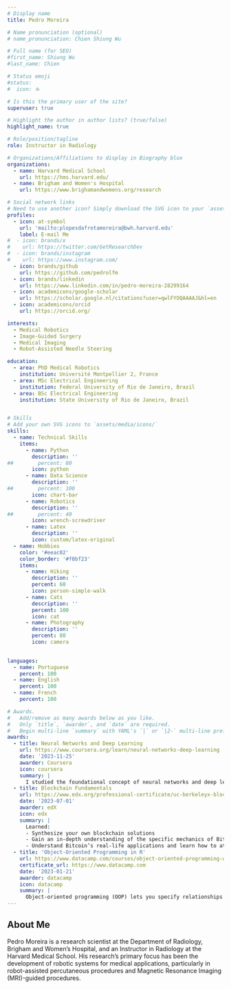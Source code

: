 ```yaml
---
# Display name
title: Pedro Moreira

# Name pronunciation (optional)
# name_pronunciation: Chien Shiung Wu

# Full name (for SEO)
#first_name: Shiung Wu
#last_name: Chien

# Status emoji
#status:
#  icon: ☕️

# Is this the primary user of the site?
superuser: true

# Highlight the author in author lists? (true/false)
highlight_name: true

# Role/position/tagline
role: Instructor in Radiology

# Organizations/Affiliations to display in Biography blox
organizations:
  - name: Harvard Medical School
    url: https://hms.harvard.edu/
  - name: Brigham and Women's Hospital
    url: https://www.brighamandwomens.org/research

# Social network links
# Need to use another icon? Simply download the SVG icon to your `assets/media/icons/` folder.
profiles:
  - icon: at-symbol
    url: 'mailto:plopesdafrotamoreira@bwh.harvard.edu'
    label: E-mail Me
#  - icon: brands/x
#    url: https://twitter.com/GetResearchDev
#  - icon: brands/instagram
#    url: https://www.instagram.com/
  - icon: brands/github
    url: https://github.com/pedrolfm
  - icon: brands/linkedin
    url: https://www.linkedin.com/in/pedro-moreira-28299164
  - icon: academicons/google-scholar
    url: https://scholar.google.nl/citations?user=qwlFYOQAAAAJ&hl=en
  - icon: academicons/orcid
    url: https://orcid.org/

interests:
  - Medical Robotics
  - Image-Guided Surgery
  - Medical Imaging
  - Robot-Assisted Needle Steering

education:
  - area: PhD Medical Robotics
    institution: Université Montpellier 2, France
  - area: MSc Electrical Engineering
    institution: Federal University of Rio de Janeiro, Brazil
  - area: BSc Electrical Engineering
    institution: State University of Rio de Janeiro, Brazil


# Skills
# Add your own SVG icons to `assets/media/icons/`
skills:
  - name: Technical Skills
    items:
      - name: Python
        description: ''
##        percent: 80
        icon: python
      - name: Data Science
        description: ''
##        percent: 100
        icon: chart-bar
      - name: Robotics
        description: ''
##        percent: 40
        icon: wrench-screwdriver
      - name: Latex
        description: ''
        icon: custom/latex-original
  - name: Hobbies
    color: '#eeac02'
    color_border: '#f0bf23'
    items:
      - name: Hiking
        description: ''
        percent: 60
        icon: person-simple-walk
      - name: Cats
        description: ''
        percent: 100
        icon: cat
      - name: Photography
        description: ''
        percent: 80
        icon: camera
        

languages:
  - name: Portuguese
    percent: 100
  - name: English
    percent: 100
  - name: French
    percent: 100

# Awards.
#   Add/remove as many awards below as you like.
#   Only `title`, `awarder`, and `date` are required.
#   Begin multi-line `summary` with YAML's `|` or `|2-` multi-line prefix and indent 2 spaces below.
awards:
  - title: Neural Networks and Deep Learning
    url: https://www.coursera.org/learn/neural-networks-deep-learning
    date: '2023-11-25'
    awarder: Coursera
    icon: coursera
    summary: |
      I studied the foundational concept of neural networks and deep learning. By the end, I was familiar with the significant technological trends driving the rise of deep learning; build, train, and apply fully connected deep neural networks; implement efficient (vectorized) neural networks; identify key parameters in a neural network’s architecture; and apply deep learning to your own applications.
  - title: Blockchain Fundamentals
    url: https://www.edx.org/professional-certificate/uc-berkeleyx-blockchain-fundamentals
    date: '2023-07-01'
    awarder: edX
    icon: edx
    summary: |
      Learned:
      - Synthesize your own blockchain solutions
      - Gain an in-depth understanding of the specific mechanics of Bitcoin
      - Understand Bitcoin’s real-life applications and learn how to attack and destroy Bitcoin, Ethereum, smart contracts and Dapps, and alternatives to Bitcoin’s Proof-of-Work consensus algorithm
  - title: 'Object-Oriented Programming in R'
    url: https://www.datacamp.com/courses/object-oriented-programming-with-s3-and-r6-in-r
    certificate_url: https://www.datacamp.com
    date: '2023-01-21'
    awarder: datacamp
    icon: datacamp
    summary: |
      Object-oriented programming (OOP) lets you specify relationships between functions and the objects that they can act on, helping you manage complexity in your code. This is an intermediate level course, providing an introduction to OOP, using the S3 and R6 systems. S3 is a great day-to-day R programming tool that simplifies some of the functions that you write. R6 is especially useful for industry-specific analyses, working with web APIs, and building GUIs.
---
```


## About Me

Pedro Moreira is a research scientist at the Department of Radiology, Brigham and Women’s Hospital, and an Instructor in Radiology at the Harvard Medical School. His research’s primary focus has been the development of robotic systems for medical applications, particularly in robot-assisted percutaneous procedures and Magnetic Resonance Imaging (MRI)-guided procedures.
